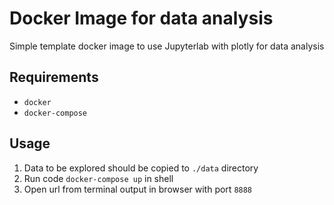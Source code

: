 # Docker Image for data analysis   
Simple template docker image to use Jupyterlab with plotly for data analysis

## Requirements

* `docker`
* `docker-compose`

## Usage

1. Data to be explored should be copied to `./data` directory
2. Run code `docker-compose up` in shell
3. Open url from terminal output in browser with port `8888`
